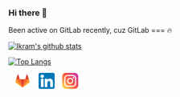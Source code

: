 ### Hi there 👋
Been active on GitLab recently, cuz GitLab === 🔥

[![Ikram's github stats](https://github-readme-stats.vercel.app/api?username=stygianlgdonic&show_icons=true&count_private=true&theme=transparent)](https://github.com/anuraghazra/github-readme-stats)

[![Top Langs](https://github-readme-stats.vercel.app/api/top-langs/?username=stygianlgdonic&layout=compact&theme=transparent&hide=html,php)](https://github.com/anuraghazra/github-readme-stats)

&nbsp;&nbsp; [![GitLab](https://raw.githubusercontent.com/stygianlgdonic/stygianlgdonic/master/gitlab-icon.png)](https://gitlab.com/stygianlgdonic/)
&nbsp;&nbsp; [![LinkedIn](https://raw.githubusercontent.com/stygianlgdonic/stygianlgdonic/master/linkedin-icon.png)](https://www.linkedin.com/in/stygianlgdonic/) &nbsp;&nbsp; [![Instagram](https://raw.githubusercontent.com/stygianlgdonic/stygianlgdonic/master/instagram-icon.png)](https://www.instagram.com/stygianlgdonic/)
